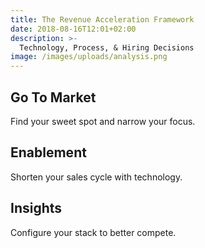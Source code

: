 ```yaml
---
title: The Revenue Acceleration Framework
date: 2018-08-16T12:01+02:00
description: >-
  Technology, Process, & Hiring Decisions
image: /images/uploads/analysis.png
---
```


## Go To Market

Find your sweet spot and narrow your focus.

## Enablement

Shorten your sales cycle with technology.

## Insights

Configure your stack to better compete.
